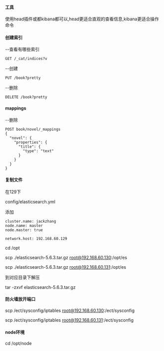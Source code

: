 #### 工具

使用head插件或都kibana都可以,head更适合直观的查看信息,kibana更适合操作命令


#### 创建索引

--查看有哪些索引
````
GET /_cat/indices?v 
````
--创建
````
PUT /book?pretty
````

--删除
````
DELETE /book?pretty

````

#### mappings

--删除
````
POST book/novel/_mappings
{
  "novel": {
    "properties": {
      "title": {
        "type": "text"
      }
    }
  }
}
````



#### 复制文件

在129下

config/elasticsearch.yml

添加

````
cluster.name: jackzhang
node.name: master
node.master: true

network.host: 192.168.60.129
````



cd /opt

scp ./elasticsearch-5.6.3.tar.gz root@192.168.60.130:/opt/es

scp ./elasticsearch-5.6.3.tar.gz root@192.168.60.131:/opt/es

到对应目录下解压

tar -zxvf elasticsearch-5.6.3.tar.gz

#### 防火墙放开端口

scp /ect/sysconfig/iptables root@192.168.60.130:/ect/sysconfig

scp /ect/sysconfig/iptables root@192.168.60.131:/ect/sysconfig




#### node环境

cd /opt/node

